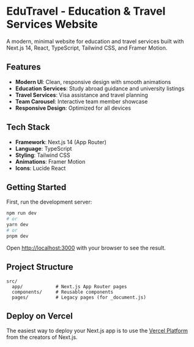 # EduTravel - Education & Travel Services Website

A modern, minimal website for education and travel services built with Next.js 14, React, TypeScript, Tailwind CSS, and Framer Motion.

## Features

- **Modern UI**: Clean, responsive design with smooth animations
- **Education Services**: Study abroad guidance and university listings
- **Travel Services**: Visa assistance and travel planning
- **Team Carousel**: Interactive team member showcase
- **Responsive Design**: Optimized for all devices

## Tech Stack

- **Framework**: Next.js 14 (App Router)
- **Language**: TypeScript
- **Styling**: Tailwind CSS
- **Animations**: Framer Motion
- **Icons**: Lucide React

## Getting Started

First, run the development server:

```bash
npm run dev
# or
yarn dev
# or
pnpm dev
```

Open [http://localhost:3000](http://localhost:3000) with your browser to see the result.

## Project Structure

```
src/
  app/            # Next.js App Router pages
  components/     # Reusable components
  pages/          # Legacy pages (for _document.js)
```

## Deploy on Vercel

The easiest way to deploy your Next.js app is to use the [Vercel Platform](https://vercel.com/new?utm_medium=default-template&filter=next.js&utm_source=create-next-app&utm_campaign=create-next-app-readme) from the creators of Next.js.

